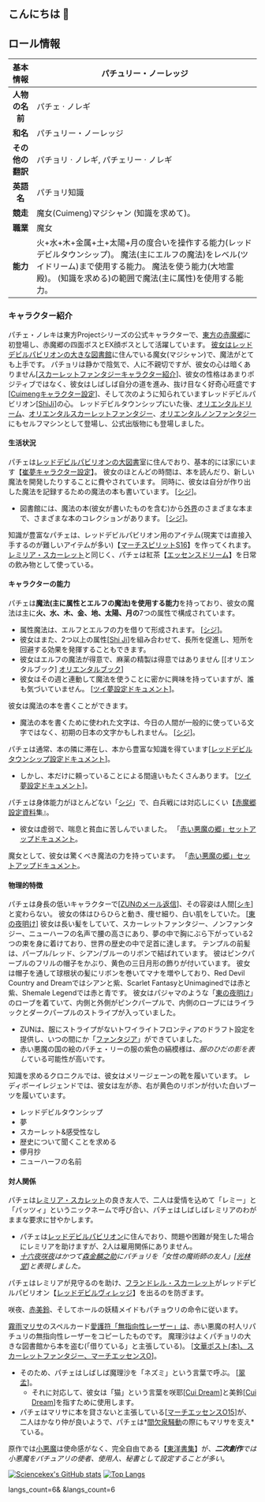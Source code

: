 ## こんにちは 👋

## ロール情報



|     基本情報     | パチュリー・ノーレッジ                                       |
| :--------------: | ------------------------------------------------------------ |
|  **人物の名前**  | パチェ · ノレギ                                              |
|     **和名**     | パチュリー・ノーレッジ                                       |
| **その他の翻訳** | パチョリ · ノレギ, パチェリー · ノレギ                       |
|    **英語名**    | パチョリ知識                                                 |
|     **競走**     | 魔女(Cuimeng)マジシャン (知識を求めて)。                     |
|     **職業**     | 魔女                                                         |
|     **能力**     | 火+水+木+金属+土+太陽+月の度合いを操作する能力(レッドデビルタウンシップ)。 魔法(主にエルフの魔法)をレベル(ツイドリーム)まで使用する能力。 魔法を使う能力(大地霊殿)。 (知識を求める)の範囲で魔法(主に属性)を使用する能力。 |

### キャラクター紹介

パチェ・ノレキは東方Projectシリーズの公式キャラクターで、[東方の赤魔郷](https://www.thwiki.cc/东方红魔乡)に初登場し、赤魔郷の四面ボスとEX顔ボスとして活躍しています。
[彼女はレッドデビルパビリオンの大きな図書館](https://www.thwiki.cc/红魔馆大图书馆)に住んでいる魔女(マジシャン)で、魔法がとても上手です。
パチョリは静かで陰気で、人に不親切ですが、彼女の心は暗くありません[[スカーレットファンタジーキャラクター紹介](https://www.thwiki.cc/黄昏边境/东方绯想天/chara#帕秋莉-1)]、彼女の性格はあまりポジティブではなく、彼女はしばしば自分の道を進み、抜け目なく好奇心旺盛です[[Cuimengキャラクター設定](https://www.thwiki.cc/附带文档:东方萃梦想/上海爱丽丝通信#帕秋莉·诺蕾姬)]、そして次のように知られていますレッドデビルパビリオン[[ShiJi](https://www.thwiki.cc/东方求闻史纪/帕秋莉·诺蕾姬)]の心。
レッドデビルタウンシップにいた後、[オリエンタルドリーム](https://www.thwiki.cc/东方萃梦想)、[オリエンタルスカーレットファンタジー](https://www.thwiki.cc/东方绯想天)、[オリエンタルノンファンタジー](https://www.thwiki.cc/东方非想天则)にもセルフマシンとして登場し、公式出版物にも登場しました。

#### 生活状況

パチェは[レッドデビルパビリオンの大図書](https://www.thwiki.cc/红魔馆大图书馆)室に住んでおり、基本的には家にいます【[崔夢キャラクター設定](https://www.thwiki.cc/附带文档:东方萃梦想/上海爱丽丝通信#帕秋莉·诺蕾姬)】。
彼女のほとんどの時間は、本を読んだり、新しい魔法を開発したりすることに費やされています。
同時に、彼女は自分が作り出した魔法を記録するための魔法の本も書いています。 [[シジ](https://www.thwiki.cc/东方求闻史纪/帕秋莉·诺蕾姬)]。

- 図書館には、魔法の本(彼女が書いたものを含む)から[外界](https://www.thwiki.cc/外面世界)のさまざまな本まで、さまざまな本のコレクションがあります。 [[シジ](https://www.thwiki.cc/东方求闻史纪/帕秋莉·诺蕾姬)]。

知識が豊富なパチェは、レッドデビルパビリオン用のアイテム(現実では直接入手するのが難しいアイテムが多い)【[マーチスピリットS16](https://www.thwiki.cc/东方三月精_～_Strange_and_Bright_Nature_Deity./第十六话#P6)】を作ってくれます。
[レミリア・スカーレット](https://www.thwiki.cc/蕾米莉亚·斯卡蕾特)と同じく、パチェは紅茶【[エッセンスドリーム](https://www.thwiki.cc/游戏对话:东方萃梦想/十六夜咲夜#Ending_No._05)】を日常の飲み物として使っている。

#### キャラクターの能力

パチェは**魔法(主に属性とエルフの魔法)を使用する能力**を持っており、彼女の魔法は主に**火、水、木、金、地、太陽、月の**7つの属性で構成されています。

- 属性魔法は、エルフとエルフの力を借りて形成されます。 [[シジ](https://www.thwiki.cc/东方求闻史纪/帕秋莉·诺蕾姬)]。
- 彼女はまた、2つ以上の属性[[Shi Ji](https://www.thwiki.cc/东方求闻史纪/帕秋莉·诺蕾姬)]を組み合わせて、長所を促進し、短所を回避する効果を発揮することもできます。
- 彼女はエルフの魔法が得意で、麻薬の精製は得意ではありません [[オリエンタルブック\] [オリエンタルブック](https://www.thwiki.cc/东方书谱/内容2#2004年01月04日_2)]
- 彼女はその週と連動して魔法を使うことに密かに興味を持っていますが、誰も気づいていません。 [[ツイ夢設定ドキュメント](https://www.thwiki.cc/附带文档:东方萃梦想/上海爱丽丝通信#帕秋莉·诺蕾姬)]。

彼女は魔法の本を書くことができます。

- 魔法の本を書くために使われた文字は、今日の人間が一般的に使っている文字ではなく、初期の日本の文字かもしれません。 [[シジ](https://www.thwiki.cc/东方求闻史纪/帕秋莉·诺蕾姬)]。

パチェは通常、本の隣に滞在し、本から豊富な知識を得ています[[レッドデビルタウンシップ設定ドキュメント](https://www.thwiki.cc/附带文档:东方红魔乡/Omake#帕秋莉·诺蕾姬)]。

- しかし、本だけに頼っていることによる間違いもたくさんあります。 [[ツイ夢設定ドキュメント](https://www.thwiki.cc/附带文档:东方萃梦想/上海爱丽丝通信#帕秋莉·诺蕾姬)]。

パチェは身体能力がほとんどない「[シジ](https://www.thwiki.cc/东方求闻史纪/帕秋莉·诺蕾姬)」で、白兵戦には対応しにくい【[赤魔郷設定資料](https://www.thwiki.cc/附带文档:东方红魔乡/Omake#帕秋莉·诺蕾姬)集』。

- 彼女は虚弱で、喘息と貧血に苦しんでいました。 「[赤い悪魔の郷」セットアップドキュメント](https://www.thwiki.cc/附带文档:东方红魔乡/Omake#帕秋莉·诺蕾姬)。

魔女として、彼女は驚くべき魔法の力を持っています。 「[赤い悪魔の郷」セットアップドキュメント](https://www.thwiki.cc/附带文档:东方红魔乡/Omake#帕秋莉·诺蕾姬)。

#### 物理的特徴

パチェは身長の低いキャラクターで[[ZUNのメール返信](https://www.thwiki.cc/ZUN/邮件答复的备份#=-20)]、その容姿は人間[[シキ](https://www.thwiki.cc/东方求闻史纪/帕秋莉·诺蕾姬)]と変わらない。
彼女の体はひらひらと動き、痩せ細り、白い肌をしていた。 [[東の夜明け](https://www.thwiki.cc/东方的黎明#单个提问)]
彼女は長い髪をしていて、スカーレットファンタジー、ノンファンタジー、ニューハーフの名声で腰の高さにあり、夢の中で胸にぶら下がっている2つの束を身に着けており、世界の歴史の中で足首に達します。 テンプルの前髪は、パープル/レッド、シアン/ブルーのリボンで結ばれています。 彼はピンクパープルのフリルの帽子をかぶり、黄色の三日月形の飾りが付いています。 彼女は帽子を通して球根状の髪にリボンを巻いてマナを増やしており、Red Devil Country and Dreamではシアンと紫、Scarlet FantasyとUnimaginedでは赤と紫、Shemale Legendでは赤と青です。
彼女はパジャマのような「[東の夜明け](https://www.thwiki.cc/东方的黎明)」のローブを着ていて、内側と外側がピンクパープルで、内側のローブにはライラックとダークパープルのストライプが入っていました。

- ZUNは、服にストライプがないトワイライトフロンティアのドラフト設定を提供し、いつの間にか「[ファンタジア](https://www.thwiki.cc/幻想曲拔萃/光盘#海原海豚-7)」ができていました。
- 赤い悪魔の国の絵のパチェ・リーの服の紫色の縞模様は、*服のひだの影を表し*ている可能性が高いです。

知識を求めるクロニクルでは、彼女はメリージェーンの靴を履いています。 レディボーイレジェンドでは、彼女は左が赤、右が黄色のリボンが付いた白いブーツを履いています。

- レッドデビルタウンシップ
- 夢
- スカーレット&感受性なし
- 歴史について聞くことを求める
- 儚月抄
- ニューハーフの名前

#### 対人関係

パチェは[レミリア・スカレット](https://www.thwiki.cc/蕾米莉亚·斯卡蕾特)の良き友人で、二人は愛情を込めて「レミー」と「パッツィ」というニックネームで呼び合い、パチェはしばしばレミリアのわがままな要求に甘やかします。

- パチェは[レッドデビルパビリオン](https://www.thwiki.cc/红魔馆)に住んでおり、問題や困難が発生した場合にレミリアを助けますが、2人は雇用関係にありません。
- *[十六夜咲夜](https://www.thwiki.cc/十六夜咲夜)はかつて[森金麟之助](https://www.thwiki.cc/森近霖之助)にパチョリを「女性の魔術師の友人」[[光林堂](https://www.thwiki.cc/东方香霖堂/第17话/中日对照#=-47)]と表現しました。*

パチェはレミリアが見守るのを助け、[フランドレル・スカーレット](https://www.thwiki.cc/芙兰朵露·斯卡蕾特)がレッドデビルパビリオン【[レッドデビルヴィレッジ](https://www.thwiki.cc/附带文档:东方红魔乡/Omake#附带的后记)】を出るのを防ぎます。

咲夜、[赤美鈴](https://www.thwiki.cc/红美铃)、そしてホールの妖精メイドもパチョウリの命令に従います。

[霧雨マリサ](https://www.thwiki.cc/雾雨魔理沙)のスペルカード[愛護符「無指向性レーザー」は](https://www.thwiki.cc/恋符「Non-Directional_Laser」)、赤い悪魔の村人リパチュリの無指向性レーザーをコピーしたものです。
魔理沙はよくパチョリの大きな図書館から本を盗む(「借りている」と主張している)。 [[文華ポスト(本)、](https://www.thwiki.cc/东方文花帖（书籍）/雾雨魔理沙)[スカーレットファンタジー、](https://www.thwiki.cc/游戏对话:东方绯想天/十六夜咲夜/中日对照#Stage_1-25)[マーチエッセンスO](https://www.thwiki.cc/东方三月精_～_Oriental_Sacred_Place./第十五话)]。

- そのため、パチェはしばしば魔理沙を「ネズミ」という言葉で呼ぶ。 [[翠孟](https://www.thwiki.cc/游戏对话:东方萃梦想/帕秋莉·诺蕾姬/中日对照#Stage_1-5)]。
  - それに対応して、彼女は「猫」という言葉を咲耶[[Cui Dream](https://www.thwiki.cc/游戏对话:东方萃梦想/帕秋莉·诺蕾姬#Stage_2)]と美鈴[[Cui Dream](https://www.thwiki.cc/游戏对话:东方萃梦想/帕秋莉·诺蕾姬/对战#帕秋莉·诺蕾姬_击败_红美铃)]を指すために使用します。
- パチェはマリサに本を貸さないと主張している[[マーチエッセンスO15](https://www.thwiki.cc/东方三月精_～_Oriental_Sacred_Place./第十五话#P19-4)]が、二人はかなり仲が良いようで、パチェは*[間欠泉騒動](https://www.thwiki.cc/东方地灵殿)の際にもマリサを支え*ている。

原作では[小悪魔](https://www.thwiki.cc/小恶魔)は使命感がなく、完全自由である【[東洋書集](https://www.thwiki.cc/东方书谱/内容2#=-8)】が、***二次創作**では小悪魔をパチュアリの使者、使用人、秘書として設定することが多い*。




[![Sciencekex's GitHub stats](https://github-readme-stats-sciencekexs-projects.vercel.app/api?username=Sciencekex&count_private=true&show_icons=true&show=reviews,discussions_started,discussions_answered,prs_merged,prs_merged_percentage&locale=ja&hide_border=true&rank_icon=github)](https://github.com/anuraghazra/github-readme-stats?tab=readme-ov-file#github-extra-pins)
[![Top Langs](https://github-readme-stats-sciencekexs-projects.vercel.app/api/top-langs/?username=Sciencekex&layout=pie&size_weight=0.5&count_weight=0.5&hide_border=true&exclude_repo=My-friend-s-Bili-account-page-archive,Xidian-moeCTF-Annex&langs_count=8)](https://github.com)

langs_count=6&
&langs_count=6

<!-- <p align="center">
  <a href="https://github.com/Sciencekex">
    <img width="400" align="top" src="https://github.com/Zero/Zero/blob/master/metrics.svg" />
  </a>
  &emsp;
</p> -->

